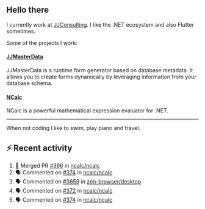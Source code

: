 ## Hello there 

I currently work at [JJConsulting](https://www.github.com/jjconsulting). I like the .NET ecosystem and also Flutter sometimes. 

Some of the projects I work:
#### [JJMasterData](https://www.github.com/jjconsulting/JJMasterData) 
JJMasterData is a runtime form generator based on database metadata. It allows you to create forms dynamically by leveraging information from your database schema.

#### [NCalc](https://www.github.com/ncalc/ncalc) 
NCalc is a powerful mathematical expression evaluator for .NET.

---

When not coding I like to swim, play piano and travel.
<!--
I also have a tailless cat:

<img src="https://github.com/user-attachments/assets/43e65a0e-6603-42f2-bd36-d203384d9c81" width="150"/>
-->
<!--Easter egg for you reading the source 🥚 https://www.youtube.com/watch?v=dQw4w9WgXcQ-->


## ⚡ Recent activity

<!--START_SECTION:activity-->
1. 🎉 Merged PR [#366](https://github.com/ncalc/ncalc/pull/366) in [ncalc/ncalc](https://github.com/ncalc/ncalc)
2. 🗣 Commented on [#374](https://github.com/ncalc/ncalc/issues/374#issuecomment-2541329334) in [ncalc/ncalc](https://github.com/ncalc/ncalc)
3. 🗣 Commented on [#3659](https://github.com/zen-browser/desktop/issues/3659#issuecomment-2540210940) in [zen-browser/desktop](https://github.com/zen-browser/desktop)
4. 🗣 Commented on [#372](https://github.com/ncalc/ncalc/issues/372#issuecomment-2540167979) in [ncalc/ncalc](https://github.com/ncalc/ncalc)
5. 🗣 Commented on [#374](https://github.com/ncalc/ncalc/issues/374#issuecomment-2540157458) in [ncalc/ncalc](https://github.com/ncalc/ncalc)
<!--END_SECTION:activity-->
